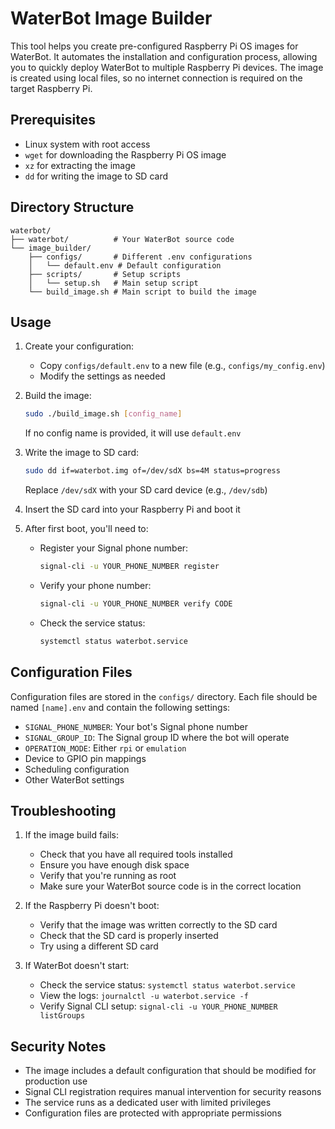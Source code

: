 # WaterBot Image Builder

This tool helps you create pre-configured Raspberry Pi OS images for WaterBot. It automates the
installation and configuration process, allowing you to quickly deploy WaterBot to multiple
Raspberry Pi devices. The image is created using local files, so no internet connection is
required on the target Raspberry Pi.

## Prerequisites

- Linux system with root access
- `wget` for downloading the Raspberry Pi OS image
- `xz` for extracting the image
- `dd` for writing the image to SD card

## Directory Structure

```text
waterbot/
├── waterbot/          # Your WaterBot source code
└── image_builder/
    ├── configs/       # Different .env configurations
    │   └── default.env # Default configuration
    ├── scripts/       # Setup scripts
    │   └── setup.sh   # Main setup script
    └── build_image.sh # Main script to build the image
```

## Usage

1. Create your configuration:
   - Copy `configs/default.env` to a new file (e.g., `configs/my_config.env`)
   - Modify the settings as needed

2. Build the image:
   ```bash
   sudo ./build_image.sh [config_name]
   ```
   If no config name is provided, it will use `default.env`

3. Write the image to SD card:
   ```bash
   sudo dd if=waterbot.img of=/dev/sdX bs=4M status=progress
   ```
   Replace `/dev/sdX` with your SD card device (e.g., `/dev/sdb`)

4. Insert the SD card into your Raspberry Pi and boot it

5. After first boot, you'll need to:
   - Register your Signal phone number:
     ```bash
     signal-cli -u YOUR_PHONE_NUMBER register
     ```
   - Verify your phone number:
     ```bash
     signal-cli -u YOUR_PHONE_NUMBER verify CODE
     ```
   - Check the service status:
     ```bash
     systemctl status waterbot.service
     ```

## Configuration Files

Configuration files are stored in the `configs/` directory. Each file should be named `[name].env`
and contain the following settings:

- `SIGNAL_PHONE_NUMBER`: Your bot's Signal phone number
- `SIGNAL_GROUP_ID`: The Signal group ID where the bot will operate
- `OPERATION_MODE`: Either `rpi` or `emulation`
- Device to GPIO pin mappings
- Scheduling configuration
- Other WaterBot settings

## Troubleshooting

1. If the image build fails:
   - Check that you have all required tools installed
   - Ensure you have enough disk space
   - Verify that you're running as root
   - Make sure your WaterBot source code is in the correct location

2. If the Raspberry Pi doesn't boot:
   - Verify that the image was written correctly to the SD card
   - Check that the SD card is properly inserted
   - Try using a different SD card

3. If WaterBot doesn't start:
   - Check the service status: `systemctl status waterbot.service`
   - View the logs: `journalctl -u waterbot.service -f`
   - Verify Signal CLI setup: `signal-cli -u YOUR_PHONE_NUMBER listGroups`

## Security Notes

- The image includes a default configuration that should be modified for production use
- Signal CLI registration requires manual intervention for security reasons
- The service runs as a dedicated user with limited privileges
- Configuration files are protected with appropriate permissions
